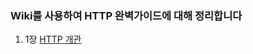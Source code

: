### Wiki를 사용하여 HTTP 완벽가이드에 대해 정리합니다

1. 1장 [HTTP 개관](https://github.com/m3252/http-definitive-guide/wiki/HTTP-%EC%99%84%EB%B2%BD-%EA%B0%80%EC%9D%B4%EB%93%9C-%5B1%5D)




